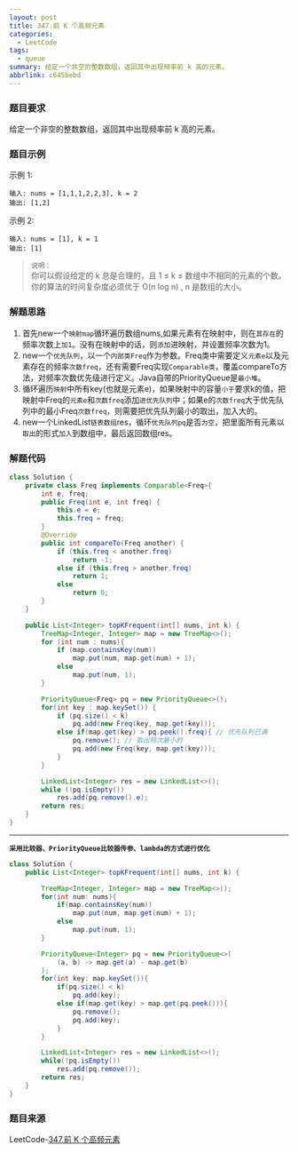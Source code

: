 ```yaml
---
layout: post
title: 347.前 K 个高频元素
categories:
  - LeetCode
tags:
  - queue
summary: 给定一个非空的整数数组，返回其中出现频率前 k 高的元素。
abbrlink: c645bebd
---
```


### 题目要求
给定一个非空的整数数组，返回其中出现频率前 k 高的元素。

### 题目示例
示例 1:
```
输入: nums = [1,1,1,2,2,3], k = 2
输出: [1,2]
```

示例 2:
```
输入: nums = [1], k = 1
输出: [1]
```

> `说明：`   
> 你可以假设给定的 k 总是合理的，且 1 ≤ k ≤ 数组中不相同的元素的个数。  
> 你的算法的时间复杂度必须优于 O(n log n) , n 是数组的大小。  

### 解题思路
1. 首先new一个`映射map`循环遍历数组nums,如果元素有在映射中，则在`其存在`的频率次数上`加1`。没有在映射中的话，则`添加`进映射，并设置频率次数为1。
1. new一个`优先队列`，以一个`内部类Freq`作为参数。Freq类中需要定义`元素e`以及元素存在的频率`次数freq`，还有需要Freq实现`Comparable类`，覆盖compareTo方法，对频率次数优先级进行定义。Java自带的PriorityQueue是`最小堆`。
1. 循环遍历`映射`中所有key(也就是元素e)，如果映射中的容量`小于`要求k的值，把映射中Freq的`元素e`和`次数freq`添加`进优先队列`中；如果e的`次数freq`大于优先队列中的最小Freq`次数freq`，则需要把优先队列最小的取出，加入大的。
1. new一个LinkedList`链表数组`res，循环`优先队列pq`是否`为空`，把里面所有元素以`取出`的形式`加入`到数组中，最后返回数组res。


### 解题代码
```java
class Solution {
    private class Freq implements Comparable<Freq>{
        int e, freq;
        public Freq(int e, int freq) {
            this.e = e;
            this.freq = freq;
        }
        @Override
        public int compareTo(Freq another) {
            if (this.freq < another.freq)
                return -1;
            else if (this.freq > another.freq)
                return 1;
            else
                return 0;
        }
    }

    public List<Integer> topKFrequent(int[] nums, int k) {
        TreeMap<Integer, Integer> map = new TreeMap<>();
        for (int num : nums){
            if (map.containsKey(num))
                map.put(num, map.get(num) + 1);
            else
                map.put(num, 1);
        }

        PriorityQueue<Freq> pq = new PriorityQueue<>();
        for(int key : map.keySet()) {
            if (pq.size() < k)
                pq.add(new Freq(key, map.get(key)));
            else if(map.get(key) > pq.peek().freq){ // 优先队列已满
                pq.remove(); // 取出频次最小的
                pq.add(new Freq(key, map.get(key)));
            }
        }

        LinkedList<Integer> res = new LinkedList<>();
        while (!pq.isEmpty())
            res.add(pq.remove().e);
        return res;
    }
}
```

------

**`采用比较器、PriorityQueue比较器传参、lambda的方式进行优化`**
```java
class Solution {
    public List<Integer> topKFrequent(int[] nums, int k) {

        TreeMap<Integer, Integer> map = new TreeMap<>();
        for(int num: nums){
            if(map.containsKey(num))
                map.put(num, map.get(num) + 1);
            else
                map.put(num, 1);
        }

        PriorityQueue<Integer> pq = new PriorityQueue<>(
            (a, b) -> map.get(a) - map.get(b)
        );
        for(int key: map.keySet()){
            if(pq.size() < k)
                pq.add(key);
            else if(map.get(key) > map.get(pq.peek())){
                pq.remove();
                pq.add(key);
            }
        }

        LinkedList<Integer> res = new LinkedList<>();
        while(!pq.isEmpty())
            res.add(pq.remove());
        return res;
    }
}
```

### 题目来源
LeetCode-[347.前 K 个高频元素](https://leetcode-cn.com/problems/top-k-frequent-elements/)
